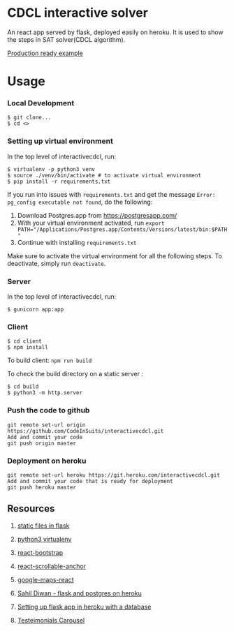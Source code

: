 # CDCL interactive solver
An react app served by flask, deployed easily on heroku. It is used to show the steps in SAT solver(CDCL algorithm).

[Production ready example](https://interactivecdcl.herokuapp.com/)

# Usage

### Local Development
```
$ git clone...
$ cd <>
```

### Setting up virtual environment
In the top level of interactivecdcl, run:

```
$ virtualenv -p python3 venv
$ source ./venv/bin/activate # to activate virtual environment
$ pip install -r requirements.txt
```

If you run into issues with `requirements.txt` and get the message `Error: pg_config executable not found`, do the following:

1. Download Postgres.app from https://postgresapp.com/
2. With your virtual environment activated, run `export PATH="/Applications/Postgres.app/Contents/Versions/latest/bin:$PATH"`
3. Continue with installing `requirements.txt`

Make sure to activate the virtual environment for all the following steps. To deactivate, simply run `deactivate`.

### Server
In the top level of interactivecdcl, run:

```
$ gunicorn app:app
```

### Client
```
$ cd client
$ npm install
```

To build client: `npm run build`

To check the build directory on a static server :
```
$ cd build
$ python3 -m http.server
```

### Push the code to github
```
git remote set-url origin https://github.com/CodeInSuits/interactivecdcl.git
Add and commit your code
git push origin master
```

### Deployment on heroku
```
git remote set-url heroku https://git.heroku.com/interactivecdcl.git
Add and commit your code that is ready for deployment
git push heroku master
```

## Resources

1. [static files in flask](https://stackoverflow.com/questions/20646822/how-to-serve-static-files-in-flask)

2. [python3 virtualenv](https://stackoverflow.com/questions/23842713/using-python-3-in-virtualenv)

3. [react-bootstrap](https://react-bootstrap.github.io/)

4. [react-scrollable-anchor](https://github.com/gabergg/react-scrollable-anchor)

5. [google-maps-react](https://github.com/fullstackreact/google-maps-react)

6. [Sahil Diwan - flask and postgres on heroku](http://blog.sahildiwan.com/posts/flask-and-postgresql-app-deployed-on-heroku/)

7. [Setting up flask app in heroku with a database](https://gist.github.com/mayukh18/2223bc8fc152631205abd7cbf1efdd41/)

8. [Testeimonials Carousel](https://codepen.io/jamy/pen/gbdWGJ)
